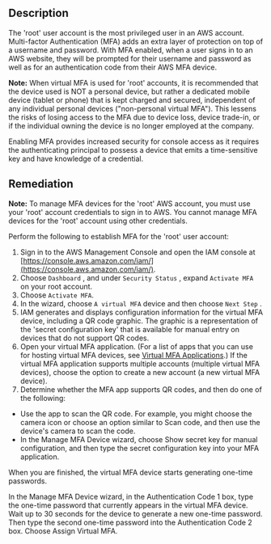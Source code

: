 ## Description

The 'root' user account is the most privileged user in an AWS account. Multi-factor Authentication (MFA) adds an extra layer of protection on top of a username and password. With MFA enabled, when a user signs in to an AWS website, they will be prompted for their username and password as well as for an authentication code from their AWS MFA device.

**Note:** When virtual MFA is used for 'root' accounts, it is recommended that the device used is NOT a personal device, but rather a dedicated mobile device (tablet or phone) that is kept charged and secured, independent of any individual personal devices ("non-personal virtual MFA"). This lessens the risks of losing access to the MFA due to device loss, device trade-in, or if the individual owning the device is no longer employed at the company.

Enabling MFA provides increased security for console access as it requires the authenticating principal to possess a device that emits a time-sensitive key and have knowledge of a credential.

## Remediation

**Note:** To manage MFA devices for the 'root' AWS account, you must use your 'root' account credentials to sign in to AWS. You cannot manage MFA devices for the 'root' account using other credentials.

Perform the following to establish MFA for the 'root' user account:

1. Sign in to the AWS Management Console and open the IAM console at [https://console.aws.amazon.com/iam/](https://console.aws.amazon.com/iam/).
2. Choose `Dashboard` , and under `Security Status` , expand `Activate MFA` on your root account.
3. Choose `Activate MFA`.
4. In the wizard, choose `A virtual MFA` device and then choose `Next Step` .
5. IAM generates and displays configuration information for the virtual MFA device, including a QR code graphic. The graphic is a representation of the 'secret configuration key' that is available for manual entry on devices that do not support QR codes.
6. Open your virtual MFA application. (For a list of apps that you can use for hosting virtual MFA devices, see [Virtual MFA Applications](http://aws.amazon.com/iam/details/mfa/#Virtual_MFA_Applications).) If the virtual MFA application supports multiple accounts (multiple virtual MFA devices), choose the option to create a new account (a new virtual MFA device).
7. Determine whether the MFA app supports QR codes, and then do one of the following:

 - Use the app to scan the QR code. For example, you might choose the camera icon or choose an option similar to Scan code, and then use the device's camera to scan the code.
 - In the Manage MFA Device wizard, choose Show secret key for manual configuration, and then type the secret configuration key into your MFA application.

When you are finished, the virtual MFA device starts generating one-time passwords.

In the Manage MFA Device wizard, in the Authentication Code 1 box, type the one-time password that currently appears in the virtual MFA device. Wait up to 30 seconds for the device to generate a new one-time password. Then type the second one-time password into the Authentication Code 2 box. Choose Assign Virtual MFA.
